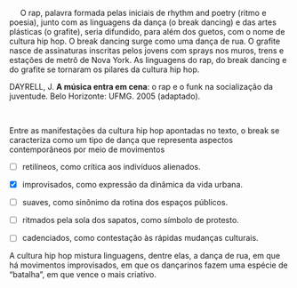 

     O rap, palavra formada pelas iniciais de rhythm and poetry (ritmo e poesia), junto com as linguagens da dança (o break dancing) e das artes plásticas (o grafite), seria difundido, para além dos guetos, com o nome de cultura hip hop. O break dancing surge como uma dança de rua. O grafite nasce de assinaturas inscritas pelos jovens com sprays nos muros, trens e estações de metrô de Nova York. As linguagens do rap, do break dancing e do grafite se tornaram os pilares da cultura hip hop.

DAYRELL, J. **A música entra em cena**: o rap e o funk na socialização da juventude. Belo Horizonte: UFMG. 2005 (adaptado).

 

Entre as manifestações da cultura hip hop apontadas no texto, o break se caracteriza como um tipo de dança que representa aspectos contemporâneos por meio de movimentos



- [ ] retilíneos, como crítica aos indivíduos alienados.
- [x] improvisados, como expressão da dinâmica da vida urbana.
- [ ] suaves, como sinônimo da rotina dos espaços públicos.
- [ ] ritmados pela sola dos sapatos, como símbolo de protesto.
- [ ] cadenciados, como contestação às rápidas mudanças culturais.


A cultura hip hop mistura linguagens, dentre elas, a dança de rua, em que há movimentos improvisados, em que os dançarinos fazem uma espécie de “batalha”, em que vence o mais criativo.

        